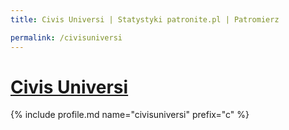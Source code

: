 ```yaml
---
title: Civis Universi | Statystyki patronite.pl | Patromierz

permalink: /civisuniversi
---
```


# [Civis Universi](https://patronite.pl/civisuniversi)

{% include profile.md name="civisuniversi" prefix="c" %}
